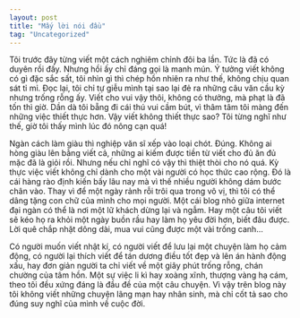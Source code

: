 ```yaml
---
layout: post
title: "Mấy lời nói đầu"
tag: "Uncategorized"
---
```


Tôi trước đây từng viết một cách nghiêm chỉnh đôi ba lần. Tức là đã có duyên rồi đấy. Nhưng hồi ấy chỉ đáng gọi là manh mún. Ý tưởng viết không có gì đặc sắc sất, tôi nhìn gì thì chép hồn nhiên ra như thế, không chịu quan sát tỉ mỉ. Đọc lại, tôi chỉ tự giễu mình tại sao lại đẻ ra những câu văn cầu kỳ nhưng trống rỗng ấy. Viết cho vui vậy thôi, không có thưởng, mà phạt là đã tốn thì giờ. Dần dà tôi bẵng đi cái thú vui cầm bút, vì thâm tâm tôi màng đến những việc thiết thực hơn. Vậy viết không thiết thực sao? Tôi từng nghĩ như thế, giờ tôi thấy mình lúc đó nông cạn quá!

Ngàn cách làm giàu thì nghiệp văn sĩ xếp vào loại chót. Đúng. Không ai hòng giàu lên bằng viết cả, những ai kiếm được tiền từ viết cho đủ ăn đủ mặc đã là giỏi rồi. Nhưng nếu chỉ nghĩ có vậy thì thiệt thòi cho nó quá. Kỳ thực việc viết không chỉ dành cho một vài người có học thức cao rộng. Đó là cái hàng rào định kiến bấy lâu nay mà vì thế nhiều người không dám bước chân vào. Thay vì để một ngày rảnh rỗi trôi qua trong vô vị, thì tôi có thể dâng tặng con chữ của mình cho mọi người. Một cái blog nhỏ giữa internet đại ngàn có thể là nơi một lữ khách dừng lại và ngẫm. Hay một câu tôi viết sẽ kéo họ ra khỏi một ngày buồn rầu hay làm họ yêu đời hơn, biết đâu được. Lời quê chắp nhặt dông dài, mua vui cũng được một vài trống canh...

Có người muốn viết nhật kí, có người viết để lưu lại một chuyện làm họ cảm động, có người lại thích viết để tán dương điều tốt đẹp và lên án hành động xấu, hay đơn giản người ta chỉ viết về một giây phút trống rỗng, chán chường của tâm hồn. Một sự việc li kì hay xoàng xĩnh, thượng vàng hạ cám, theo tôi đều xứng đáng là đầu đề của một câu chuyện. Vì vậy trên blog này tôi không viết những chuyện lãng mạn hay nhân sinh, mà chỉ cốt tả sao cho đúng suy nghĩ của mình về cuộc đời.

